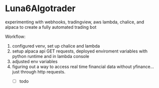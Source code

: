 # Luna6Algotrader

<p> experimenting with webhooks, tradingview, aws lambda, chalice, and alpaca to create a fully automated trading bot </p>

Workflow:
<ol> 
  <li> configured venv, set up chalice and lambda </li>
  <li> setup alpaca api GET requests, deployed enviroment variables with python runtime and in lambda console </li>
  <li> adjusted env variables </li>
  <li> figuring out a way to access real time financial data without yfinance... just through http requests. </li>

-[ ] todo

